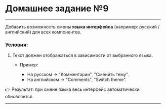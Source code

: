 # Домашнее задание №9
___

Добавить возможность смены **языка интерфейса** (например: русский / английский) для всех компонентов.

### Условия:

1.  Текст должен отображаться в зависимости от выбранного языка.
    
    -   Пример:
        
        -   На русском → "Комментарии", "Сменить тему".
        -   На английском → "Comments", "Switch theme".

👉 Результат: при смене языка весь интерфейс автоматически обновляется.

___
